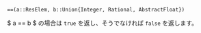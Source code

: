 ```
==(a::ResElem, b::Union{Integer, Rational, AbstractFloat})
```

$ a == b $ の場合は `true` を返し、そうでなければ `false` を返します。
